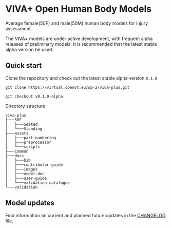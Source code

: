 # VIVA+ Open Human Body Models

Average female(50F) and male(50M) human body models for injury assessment

The VIVA+ models are under active development, with frequent alpha releases of preliminary models. It is recommended that the latest stable alpha version be used.

## Quick start

Clone the repository and check out the latest stable alpha version `0.1.0`

```
git clone https://virtual.openvt.eu/wp-2/viva-plus.git

git checkout v0.1.0-alpha
```

Directory structure

```
viva-plus
├───50F
│   ├───Seated
│   └───Standing
├───assets
│   ├───part-numbering
│   ├───preprocessor
│   └───scripts
├───Common
├───docs
│   ├───bib
│   ├───contributor-guide
│   ├───images
│   ├───model-doc
│   ├───user-guide
│   └───validation-catalogue
└───validation
```

## Model updates

Find information on current and planned future updates in the [CHANGELOG](CHANGELOG.md) file.
